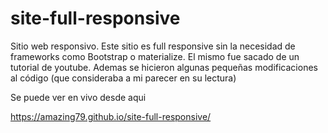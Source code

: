 # site-full-responsive

Sitio web responsivo. Este sitio es full responsive sin la necesidad de frameworks como Bootstrap o materialize. El mismo
fue sacado de un tutorial de youtube. Ademas se hicieron algunas pequeñas modificaciones al código (que consideraba a mi 
parecer en su lectura)

Se puede ver en vivo desde aqui

https://amazing79.github.io/site-full-responsive/
